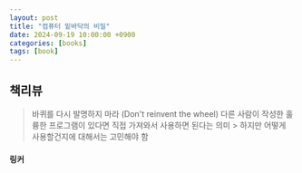 ```yaml
---
layout: post
title: "컴퓨터 밑바닥의 비밀"
date: 2024-09-19 10:00:00 +0900
categories: [books]
tags: [book]
---
```


## 책리뷰

> 바퀴를 다시 발명하지 마라 (Don't reinvent the wheel)
다른 사람이 작성한 훌륭한 프로그램이 있다면 직접 가져와서 사용하면 된다는 의미 > 하지만 어떻게 사용할건지에 대해서는 고민해야 함

#### 링커